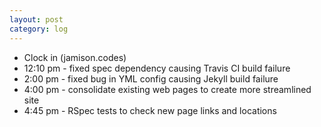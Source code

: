 ```yaml
---
layout: post
category: log
---
```


* Clock in (jamison.codes)
* 12:10 pm - fixed spec dependency causing Travis CI build failure
* 2:00 pm - fixed bug in YML config causing Jekyll build failure
* 4:00 pm - consolidate existing web pages to create more streamlined site
* 4:45 pm - RSpec tests to check new page links and locations
